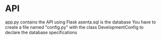 # API
app.py contains the API using Flask
  asenta.sql is the database
  You have to create a file named "config.py" with the class DevelopmentConfig to declare the database specifications